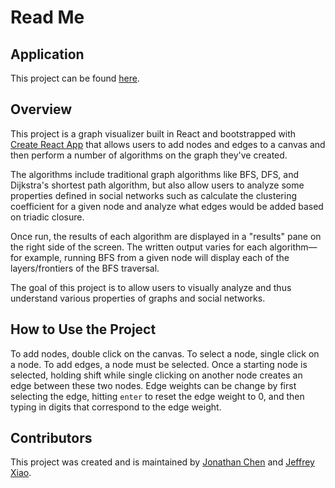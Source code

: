 # Read Me

## Application

This project can be found [here]().

## Overview

This project is a graph visualizer built in React and bootstrapped with [Create React App](https://github.com/facebook/create-react-app) that allows users to add nodes and edges to a canvas and then perform a number of algorithms on the graph they've created.

The algorithms include traditional graph algorithms like BFS, DFS, and Dijkstra's shortest path algorithm, but also allow users to analyze some properties defined in social networks such as calculate the clustering coefficient for a given node and analyze what edges would be added based on triadic closure.

Once run, the results of each algorithm are displayed in a "results" pane on the right side of the screen. The written output varies for each algorithm—for example, running BFS from a given node will display each of the layers/frontiers of the BFS traversal.

The goal of this project is to allow users to visually analyze and thus understand various properties of graphs and social networks.

## How to Use the Project

To add nodes, double click on the canvas. To select a node, single click on a node. To add edges, a node must be selected. Once a starting node is selected, holding shift while single clicking on another node creates an edge between these two nodes. Edge weights can be change by first selecting the edge, hitting `enter` to reset the edge weight to 0, and then typing in digits that correspond to the edge weight.

## Contributors

This project was created and is maintained by [Jonathan Chen](https://github.com/jgchen716) and [Jeffrey Xiao](https://github.com/jxiao).
